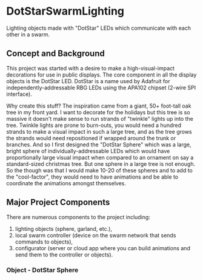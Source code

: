 # DotStarSwarmLighting
Lighting objects made with "DotStar" LEDs which communicate with each other in a swarm.

## Concept and Background
This project was started with a desire to make a high-visual-impact decorations for use in public displays. The core component in all the display objects is the DotStar LED. DotStar is a name used by Adafruit for independently-addressable RBG LEDs using the APA102 chipset (2-wire SPI interface).

Why create this stuff? The inspiration came from a giant, 50+ foot-tall oak tree in my front yard. I want to decorate for the holidays but this tree is so massive it doesn't make sense to run strands of "twinkle" lights up into the tree. Twinkle lights are prone to burn-outs, you would need a hundred strands to make a visual impact in such a large tree, and as the tree grows the strands would need repositioned if wrapped around the trunk or branches. And so I first designed the "DotStar Sphere" which was a large, bright sphere of individually-addressable LEDs which would have proportionally large visual impact when compared to an ornament on say a standard-sized christmas tree. But one sphere in a large tree is not enough. So the though was that I would make 10-20 of these spheres and to add to the "cool-factor", they would need to have animations and be able to coordinate the animations amongst themselves.

## Major Project Components
There are numerous components to the project including:
1. lighting objects (sphere, garland, etc.),
2. local swarm controller (device on the swarm network that sends commands to objects),
3. configurator (server or cloud app where you can build animations and send them to the controller or objects).

### Object - DotStar Sphere

